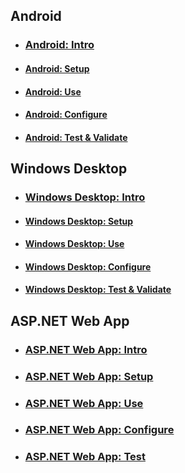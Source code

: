 ## Android
- ### [Android: Intro](active-directory-mobileanddesktopapp-android-introduction.md)
- #### [Android: Setup](active-directory-mobileanddesktopapp-android-setup.md)
- #### [Android: Use](active-directory-mobileanddesktopapp-android-use.md)
- #### [Android: Configure](active-directory-mobileanddesktopapp-android-configure.md)
- #### [Android: Test & Validate](active-directory-mobileanddesktopapp-android-test.md)

## Windows Desktop

- ### [Windows Desktop: Intro](active-directory-mobileanddesktopapp-windowsdesktop-introduction.md)
- #### [Windows Desktop: Setup](active-directory-mobileanddesktopapp-windowsdesktop-setup.md)
- #### [Windows Desktop: Use](active-directory-mobileanddesktopapp-windowsdesktop-use.md)
- #### [Windows Desktop: Configure](active-directory-mobileanddesktopapp-windowsdesktop-configure.md)
- #### [Windows Desktop: Test & Validate](active-directory-mobileanddesktopapp-windowsdesktop-test.md)

## ASP.NET Web App

- ### [ASP.NET Web App: Intro](active-directory-serversidewebapp-aspnetwebappowin-introduction.md)
- ### [ASP.NET Web App: Setup](active-directory-serversidewebapp-aspnetwebappowin-setup.md)
- ### [ASP.NET Web App: Use](active-directory-serversidewebapp-aspnetwebappowin-use.md)
- ### [ASP.NET Web App: Configure](active-directory-serversidewebapp-aspnetwebappowin-configure.md)
- ### [ASP.NET Web App: Test](active-directory-serversidewebapp-aspnetwebappowin-test.md)
